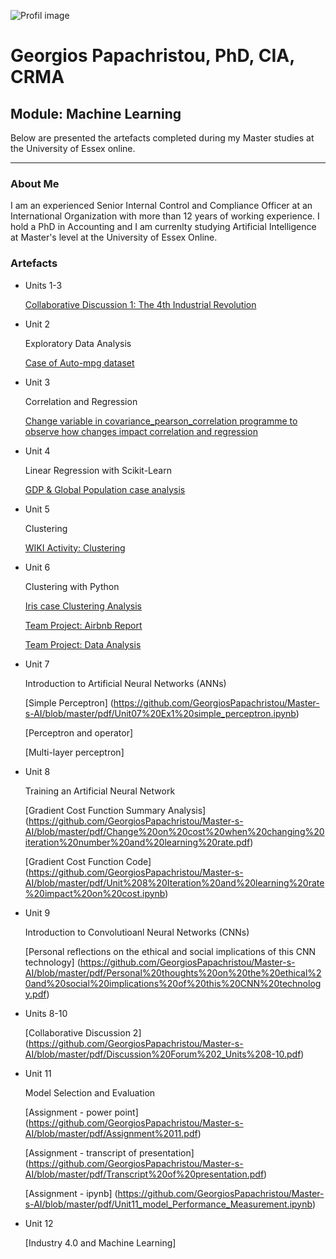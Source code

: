 

![Profil image](https://github.com/user-attachments/assets/9a96146c-3341-4200-9e11-3eee837d02ab)


# Georgios Papachristou, PhD, CIA, CRMA       

## Module: Machine Learning
   
   Below are presented the artefacts completed during my Master studies at the University of Essex online.

---

### About Me

I am an experienced Senior Internal Control and Compliance Officer at an International Organization with more than 12 years of working experience. I hold a PhD in Accounting and I am currenlty studying Artificial Intelligence at Master's level at the University of Essex Online.


### Artefacts

*   Units 1-3

    [Collaborative Discussion 1: The 4th Industrial Revolution](https://github.com/GeorgiosPapachristou/Master-s-AI/blob/master/pdf/Discussion%20Forum%201_Units%201-3.pdf)
  
*   Unit 2
  
    Exploratory Data Analysis

    [Case of Auto-mpg dataset](https://github.com/GeorgiosPapachristou/Master-s-AI/blob/master/pdf/EDA%20Unit%202.pdf)
  
*   Unit 3
  
    Correlation and Regression

    [Change variable in covariance_pearson_correlation programme to observe how changes impact correlation and regression](https://github.com/GeorgiosPapachristou/Master-s-AI/blob/master/pdf/Covariance_Pearson_correlation.pdf)
  
*   Unit 4
  
    Linear Regression with Scikit-Learn

    [GDP & Global Population case analysis](https://github.com/GeorgiosPapachristou/Master-s-AI/blob/master/pdf/GDP_and_Global_Population.ipynb)
  
*   Unit 5
  
    Clustering

    [WIKI Activity: Clustering](https://github.com/GeorgiosPapachristou/Master-s-AI/blob/master/pdf/WIKI%20Activity_Clustering.pdf)
  
*   Unit 6
  
    Clustering with Python

    [Iris case Clustering Analysis](https://github.com/GeorgiosPapachristou/Master-s-AI/blob/master/pdf/Iris_clustering.ipynb)
    
    [Team Project: Airbnb Report](https://github.com/GeorgiosPapachristou/Master-s-AI/blob/master/pdf/ML%20assignment%20group%203%20report.pdf)
    
    [Team Project: Data Analysis](https://github.com/GeorgiosPapachristou/Master-s-AI/blob/master/pdf/data-analysis_Report.ipynb)
  
*   Unit 7
  
    Introduction to Artificial Neural Networks (ANNs)

    [Simple Perceptron] (https://github.com/GeorgiosPapachristou/Master-s-AI/blob/master/pdf/Unit07%20Ex1%20simple_perceptron.ipynb)

    [Perceptron and operator]

    [Multi-layer perceptron] 
  
*   Unit 8
  
    Training an Artificial Neural Network

    [Gradient Cost Function Summary Analysis] (https://github.com/GeorgiosPapachristou/Master-s-AI/blob/master/pdf/Change%20on%20cost%20when%20changing%20iteration%20number%20and%20learning%20rate.pdf)

    [Gradient Cost Function Code] (https://github.com/GeorgiosPapachristou/Master-s-AI/blob/master/pdf/Unit%208%20Iteration%20and%20learning%20rate%20impact%20on%20cost.ipynb)
    
  
*   Unit 9
  
    Introduction to Convolutioanl Neural Networks (CNNs)

    [Personal reflections on the ethical and social implications of this CNN technology] (https://github.com/GeorgiosPapachristou/Master-s-AI/blob/master/pdf/Personal%20thoughts%20on%20the%20ethical%20and%20social%20implications%20of%20this%20CNN%20technology.pdf)
  
*   Units 8-10
  
    [Collaborative Discussion 2] (https://github.com/GeorgiosPapachristou/Master-s-AI/blob/master/pdf/Discussion%20Forum%202_Units%208-10.pdf)
  
*   Unit 11
  
    Model Selection and Evaluation

    [Assignment - power point] (https://github.com/GeorgiosPapachristou/Master-s-AI/blob/master/pdf/Assignment%2011.pdf)

    [Assignment - transcript of presentation] (https://github.com/GeorgiosPapachristou/Master-s-AI/blob/master/pdf/Transcript%20of%20presentation.pdf)

    [Assignment - ipynb] (https://github.com/GeorgiosPapachristou/Master-s-AI/blob/master/pdf/Unit11_model_Performance_Measurement.ipynb)
  
*   Unit 12
  
    [Industry 4.0 and Machine Learning]

